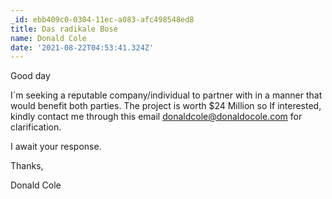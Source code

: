 ```yaml
---
_id: ebb409c0-0304-11ec-a083-afc498548ed8
title: Das radikale Bose
name: Donald Cole
date: '2021-08-22T04:53:41.324Z'
---
```

Good day 
 
 
 
I`m seeking a reputable company/individual to partner with in a manner that would benefit both parties. The project is worth $24 Million so 
If interested, kindly contact me through this email donaldcole@donaldocole.com for clarification. 
 
 
I await your response. 
 
 
Thanks, 
 
 
Donald Cole
